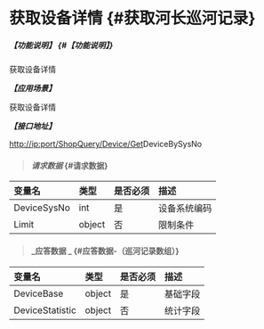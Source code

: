 # 获取设备详情 {#获取河长巡河记录}

##### _【功能说明】_ {#【功能说明】}

获取设备详情

_**【应用场景】**_

获取设备详情

_**【接口地址】**_

[http://ip:port/ShopQuery/Device/Get](http://ip:port/HMQuery/PatrolRiver/GetPatrolRivers)DeviceBySysNo

> #### _请求数据_ {#请求数据}

| 变量名 | 类型 | 是否必须 | 描述 |
| :--- | :--- | :--- | :--- |
| DeviceSysNo | int | 是 | 设备系统编码 |
| Limit | object | 否 | 限制条件 |

> #### _应答数据 _ {#应答数据-（巡河记录数组）}

| 变量名 | 类型 | 是否必须 | 描述 |
| :--- | :--- | :--- | :--- |
| DeviceBase | object | 是 | 基础字段 |
| DeviceStatistic | object | 否 | 统计字段 |



